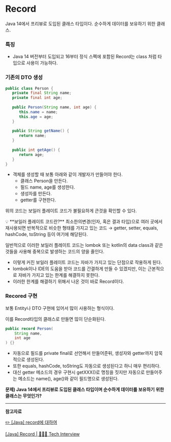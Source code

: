 # Record

Java 14에서 프리뷰로 도입된 클래스 타입이다. 순수하게 데이터를 보유하기 위한 클래스.

### 특징

- Java 14 버전부터 도입되고 16부터 정식 스펙에 포함된 Record는 class 처럼 타입으로 사용이 가능하다.

### 기존의 DTO 생성

```java
public class Person {
   private final String name;
   private final int age;
 
   public Person(String name, int age) {
      this.name = name;
      this.age = age;
   }
 
   public String getName() {
      return name;
   }
 
   public int getAge() {
      return age;
   }
}
```

- 객체를 생성할 때 보통 아래와 같이 개발자가 만들어야 한다.
    - 클래스 Person을 만든다.
    - 필드 name, age를 생성한다.
    - 생성자를 만든다.
    - getter를 구현한다.

위의 코드는 보일러 플레이트 코드가 불필요하게 큰것을 확인할 수 있다.

<aside>
💡 **보일러 플레이트 코드란?** 
최소한의변경(인자, 혹은 결과 타입)으로 여러 곳에서 재사용되면 반복적으로 비슷한 형태를 가지고 있는 코드
→ getter, setter, equals, hashCode, toString 등이 여기에 해당된다.

</aside>

일반적으로 이러한 보일러 플레이트 코드는 lombok 또는 kotlin의 data class과 같은 것들을 사용해 중복으로 발생하는 코드의 양을 줄인다.

- 이렇게 커진 보일러 플레이트 코드는 자바가 가지고 있는 단점으로 작용하게 된다.
- lombok이나 IDE의 도움을 받아 코드를 간결하게 만들 수 있겠지만, 이는 근본적으로 자바가 가지고 있는 한계를 해결하지 못한다.
- 이러한 한계를 해결하기 위해서 나온 것이 바로 Record이다.

### Recored 구현

보통 Entity나 DTO 구현에 있어서 많이 사용하는 형식이다.

이를 Record타입의 클래스로 만들면 많이 단순화된다. 

```java
public record Person(
	String name,
    int age
) {}
```

- 자동으로 필드를 private final로 선언해서 만들어준뒤, 생성자와 getter까지 암묵적으로 생성된다.
- 또한 equals, hashCode, toString도 자동으로 생성된다고 하니 매우 편리하다.
- 대신 getter 메소드의 경우 구현시 getXXX()로 명칭을 짓지만 자동으로 만들어주는 메소드는 name(), age()와 같이 필드명으로 생성된다.

**문제) Java 14에서 프리뷰로 도입된 클래스 타입이며 순수하게 데이터를 보유하기 위한 클래스는 무엇인가?**

  

---

**참고자료**

[✏️ [Java] record에 대하여](https://velog.io/@pp8817/record)

[[Java] Record | 👨🏻‍💻 Tech Interview](https://gyoogle.dev/blog/computer-language/Java/Record.html)